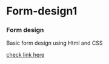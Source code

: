 # Form-design1
### Form design
Basic form design using Html and CSS

<a href=''>check link here</a>
